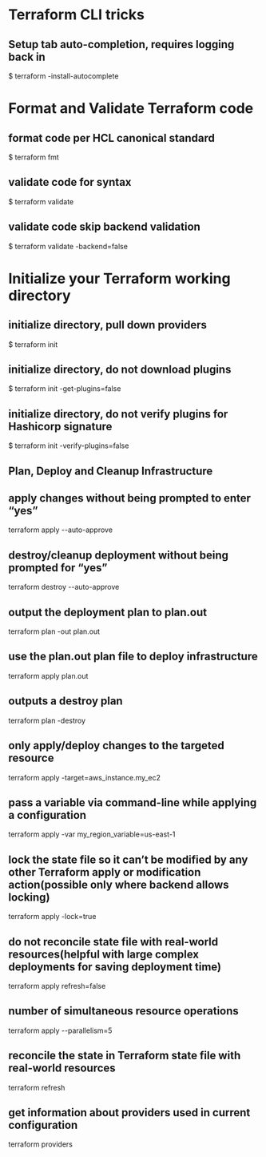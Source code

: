 # Terraform CLI tricks

## Setup tab auto-completion, requires logging back in
$ terraform -install-autocomplete 


# Format and Validate Terraform code

## format code per HCL canonical standard
$ terraform fmt 

## validate code for syntax
$ terraform validate 

## validate code skip backend validation
$ terraform validate -backend=false 

# Initialize your Terraform working directory

## initialize directory, pull down providers
$ terraform init 

## initialize directory, do not download plugins
$ terraform init -get-plugins=false 

## initialize directory, do not verify plugins for Hashicorp signature
$ terraform init -verify-plugins=false 

## Plan, Deploy and Cleanup Infrastructure

## apply changes without being prompted to enter “yes”
terraform apply --auto-approve 

## destroy/cleanup deployment without being prompted for “yes”
terraform destroy --auto-approve

## output the deployment plan to plan.out
terraform plan -out plan.out

## use the plan.out plan file to deploy infrastructure
terraform apply plan.out

## outputs a destroy plan
terraform plan -destroy

## only apply/deploy changes to the targeted resource
terraform apply -target=aws_instance.my_ec2

## pass a variable via command-line while applying a configuration
terraform apply -var my_region_variable=us-east-1

## lock the state file so it can’t be modified by any other Terraform apply or modification action(possible only where backend allows locking)
terraform apply -lock=true

## do not reconcile state file with real-world resources(helpful with large complex deployments for saving deployment time)
terraform apply refresh=false

## number of simultaneous resource operations
terraform apply --parallelism=5 

## reconcile the state in Terraform state file with real-world resources
terraform refresh

## get information about providers used in current configuration
terraform providers 



